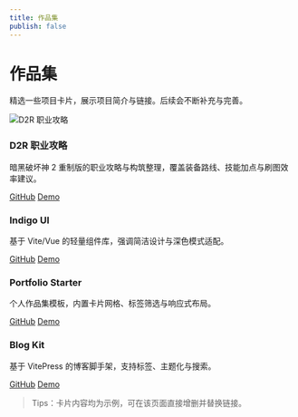 ```yaml
---
title: 作品集
publish: false
---
```


# 作品集

精选一些项目卡片，展示项目简介与链接。后续会不断补充与完善。

<div class="xl-grid">
  <div class="xl-card">
    <img class="xl-cover" src="/images/works/d2r-guide.svg" alt="D2R 职业攻略" />
    <h3>D2R 职业攻略</h3>
    <p>暗黑破坏神 2 重制版的职业攻略与构筑整理，覆盖装备路线、技能加点与刷图效率建议。</p>
    <div class="xl-links">
      <a class="xl-chip" href="https://github.com/lxlcool3000/D2R-GUIDE" target="_blank" rel="noreferrer">GitHub</a>
      <a class="xl-chip" href="https://lxlcool3000.github.io/D2R-GUIDE/" target="_blank" rel="noreferrer">Demo</a>
    </div>
  </div>

  <div class="xl-card">
    <h3>Indigo UI</h3>
    <p>基于 Vite/Vue 的轻量组件库，强调简洁设计与深色模式适配。</p>
    <div class="xl-links">
      <a class="xl-chip" href="https://github.com/lxlcool3000" target="_blank" rel="noreferrer">GitHub</a>
      <a class="xl-chip" href="#" target="_blank" rel="noreferrer">Demo</a>
    </div>
  </div>

  <div class="xl-card">
    <h3>Portfolio Starter</h3>
    <p>个人作品集模板，内置卡片网格、标签筛选与响应式布局。</p>
    <div class="xl-links">
      <a class="xl-chip" href="https://github.com/lxlcool3000" target="_blank" rel="noreferrer">GitHub</a>
      <a class="xl-chip" href="#" target="_blank" rel="noreferrer">Demo</a>
    </div>
  </div>

  <div class="xl-card">
    <h3>Blog Kit</h3>
    <p>基于 VitePress 的博客脚手架，支持标签、主题化与搜索。</p>
    <div class="xl-links">
      <a class="xl-chip" href="https://github.com/lxlcool3000" target="_blank" rel="noreferrer">GitHub</a>
      <a class="xl-chip" href="#" target="_blank" rel="noreferrer">Demo</a>
    </div>
  </div>
</div>

> Tips：卡片内容均为示例，可在该页面直接增删并替换链接。
